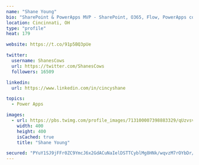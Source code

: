 ```yaml
---
name: "Shane Young"
bio: "SharePoint & PowerApps MVP - SharePoint, O365, Flow, PowerApps consulting? @PowerApps911 | Pure Snark? You found it."
location: Cincinnati, OH
type: "profile"
heat: 179

website: https://t.co/91p5BQ3pUe

twitter:
  username: ShanesCows
  url: https://twitter.com/ShanesCows
  followers: 16509

linkedin:
  url: https://www.linkedin.com/in/cincyshane

topics:
  - Power Apps

images:
  - url: https://pbs.twimg.com/profile_images/713100007398883329/qUzvsvQ3_400x400.jpg
    width: 400
    height: 400
    isCached: true
    title: "Shane Young"

secured: "PYuY1SJ9jFFr0ZC9YmcJ6x2GdACuNaIelDSTTCyblMg8HNk/wqvzM7rOYbDr/6gB5ZJmwgKGJgCrDAhzY12dFpw4GbG8dNZ+lzxA5BtNeTG7ZVEqoZzpSSSBzGBCXtJFcxPmjkjcIAd6mzjGpfGgjJSqV7uK4X3y/54ZOIlUfegF4dB/N54No9ZEZyxM7m6EsJdSplV3Qx7lR4+mrDhKOFGzsK9mUtTIpJmcglxp7qALOzmN87bryeWAInW8jkqtydbJkV2vZ1DZC7/az4VpT0PRpTX5grF/IGUaVTAl7RP4tPzJPOg1iNox7Ueza/crj6FHzaGPnFnvPBJQnWcUwm1EYYZdbsNXIPOvhFZ1rILGWTVzQb0VnivzLqR45IS1EyWmssqRPE0Sr+/ii8k10GXrR+sAaVCHD9VhkeKoILo=;DcrS0oG6zzo+qJpZCf+02w=="
---
```


